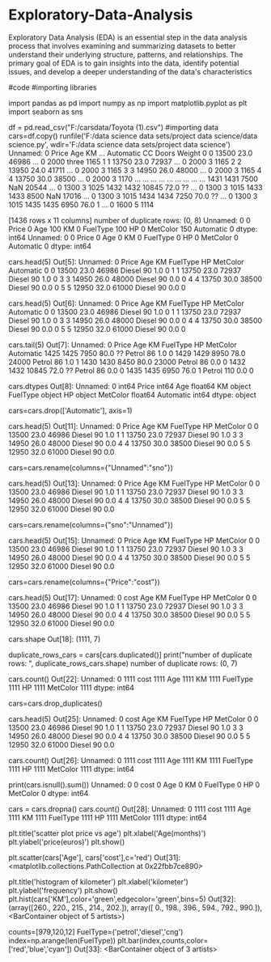 # Exploratory-Data-Analysis
 Exploratory Data Analysis (EDA) is an essential step in the data 
analysis process that involves examining and summarizing 
datasets to better understand their underlying structure, 
patterns, and relationships. The primary goal of EDA is to gain 
insights into the data, identify potential issues, and develop a 
deeper understanding of the data's characteristics


#code
#importing libraries

import pandas as pd
import numpy as np
import matplotlib.pyplot as plt 
import seaborn as sns

df = pd.read_csv("F:/carsdata/Toyota (1).csv") #importing data
cars=df.copy()
runfile('F:/data science data sets/project data science/data science.py', wdir='F:/data science data sets/project data science')
      Unnamed: 0  Price   Age     KM  ... Automatic    CC  Doors  Weight
0              0  13500  23.0  46986  ...         0  2000  three    1165
1              1  13750  23.0  72937  ...         0  2000      3    1165
2              2  13950  24.0  41711  ...         0  2000      3    1165
3              3  14950  26.0  48000  ...         0  2000      3    1165
4              4  13750  30.0  38500  ...         0  2000      3    1170
         ...    ...   ...    ...  ...       ...   ...    ...     ...
1431        1431   7500   NaN  20544  ...         0  1300      3    1025
1432        1432  10845  72.0     ??  ...         0  1300      3    1015
1433        1433   8500   NaN  17016  ...         0  1300      3    1015
1434        1434   7250  70.0     ??  ...         0  1300      3    1015
1435        1435   6950  76.0      1  ...         0  1600      5    1114

[1436 rows x 11 columns]
number of duplicate rows:  (0, 8)
Unnamed: 0      0
Price           0
Age           100
KM              0
FuelType      100
HP              0
MetColor      150
Automatic       0
dtype: int64
Unnamed: 0    0
Price         0
Age           0
KM            0
FuelType      0
HP            0
MetColor      0
Automatic     0
dtype: int64

cars.head(5)
Out[5]: 
   Unnamed: 0  Price   Age     KM FuelType  HP  MetColor  Automatic
0           0  13500  23.0  46986   Diesel  90       1.0          0
1           1  13750  23.0  72937   Diesel  90       1.0          0
3           3  14950  26.0  48000   Diesel  90       0.0          0
4           4  13750  30.0  38500   Diesel  90       0.0          0
5           5  12950  32.0  61000   Diesel  90       0.0          0

cars.head(5)
Out[6]: 
   Unnamed: 0  Price   Age     KM FuelType  HP  MetColor  Automatic
0           0  13500  23.0  46986   Diesel  90       1.0          0
1           1  13750  23.0  72937   Diesel  90       1.0          0
3           3  14950  26.0  48000   Diesel  90       0.0          0
4           4  13750  30.0  38500   Diesel  90       0.0          0
5           5  12950  32.0  61000   Diesel  90       0.0          0

cars.tail(5)
Out[7]: 
      Unnamed: 0  Price   Age     KM FuelType   HP  MetColor  Automatic
1425        1425   7950  80.0     ??   Petrol   86       1.0          0
1429        1429   8950  78.0  24000   Petrol   86       1.0          1
1430        1430   8450  80.0  23000   Petrol   86       0.0          0
1432        1432  10845  72.0     ??   Petrol   86       0.0          0
1435        1435   6950  76.0      1   Petrol  110       0.0          0

cars.dtypes
Out[8]: 
Unnamed: 0      int64
Price           int64
Age           float64
KM             object
FuelType       object
HP             object
MetColor      float64
Automatic       int64
dtype: object



cars=cars.drop(['Automatic'], axis=1)

cars.head(5)
Out[11]: 
   Unnamed: 0  Price   Age     KM FuelType  HP  MetColor
0           0  13500  23.0  46986   Diesel  90       1.0
1           1  13750  23.0  72937   Diesel  90       1.0
3           3  14950  26.0  48000   Diesel  90       0.0
4           4  13750  30.0  38500   Diesel  90       0.0
5           5  12950  32.0  61000   Diesel  90       0.0

cars=cars.rename(columns={"Unnamed":"sno"})

cars.head(5)
Out[13]: 
   Unnamed: 0  Price   Age     KM FuelType  HP  MetColor
0           0  13500  23.0  46986   Diesel  90       1.0
1           1  13750  23.0  72937   Diesel  90       1.0
3           3  14950  26.0  48000   Diesel  90       0.0
4           4  13750  30.0  38500   Diesel  90       0.0
5           5  12950  32.0  61000   Diesel  90       0.0


cars=cars.rename(columns={"sno":"Unnamed"})

cars.head(5)
Out[15]: 
   Unnamed: 0  Price   Age     KM FuelType  HP  MetColor
0           0  13500  23.0  46986   Diesel  90       1.0
1           1  13750  23.0  72937   Diesel  90       1.0
3           3  14950  26.0  48000   Diesel  90       0.0
4           4  13750  30.0  38500   Diesel  90       0.0
5           5  12950  32.0  61000   Diesel  90       0.0

cars=cars.rename(columns={"Price":"cost"})

cars.head(5)
Out[17]: 
   Unnamed: 0   cost   Age     KM FuelType  HP  MetColor
0           0  13500  23.0  46986   Diesel  90       1.0
1           1  13750  23.0  72937   Diesel  90       1.0
3           3  14950  26.0  48000   Diesel  90       0.0
4           4  13750  30.0  38500   Diesel  90       0.0
5           5  12950  32.0  61000   Diesel  90       0.0

cars.shape
Out[18]: (1111, 7)




duplicate_rows_cars = cars[cars.duplicated()]
print("number of duplicate rows: ", duplicate_rows_cars.shape)
number of duplicate rows:  (0, 7)

cars.count()
Out[22]: 
Unnamed: 0    1111
cost          1111
Age           1111
KM            1111
FuelType      1111
HP            1111
MetColor      1111
dtype: int64



cars=cars.drop_duplicates()

cars.head(5)
Out[25]: 
   Unnamed: 0   cost   Age     KM FuelType  HP  MetColor
0           0  13500  23.0  46986   Diesel  90       1.0
1           1  13750  23.0  72937   Diesel  90       1.0
3           3  14950  26.0  48000   Diesel  90       0.0
4           4  13750  30.0  38500   Diesel  90       0.0
5           5  12950  32.0  61000   Diesel  90       0.0

cars.count()
Out[26]: 
Unnamed: 0    1111
cost          1111
Age           1111
KM            1111
FuelType      1111
HP            1111
MetColor      1111
dtype: int64

print(cars.isnull().sum())
Unnamed: 0    0
cost          0
Age           0
KM            0
FuelType      0
HP            0
MetColor      0
dtype: int64

cars = cars.dropna() 
cars.count()
Out[28]: 
Unnamed: 0    1111
cost          1111
Age           1111
KM            1111
FuelType      1111
HP            1111
MetColor      1111
dtype: int64

plt.title('scatter plot price vs age')
plt.xlabel('Age(months)')
plt.ylabel('price(euros)')
plt.show()

plt.scatter(cars['Age'], cars['cost'],c='red')
Out[31]: <matplotlib.collections.PathCollection at 0x22fbb7ce890>


plt.title('histogram of kilometer')
plt.xlabel('kilometer')
plt.ylabel('frequency')
plt.show()
plt.hist(cars['KM'],color='green',edgecolor='green',bins=5)
Out[32]: 
(array([260., 220., 215., 214., 202.]),
 array([  0., 198., 396., 594., 792., 990.]),
 <BarContainer object of 5 artists>)
 

counts=[979,120,12]
FuelType=('petrol','diesel','cng')
index=np.arange(len(FuelType))
plt.bar(index,counts,color=['red','blue','cyan'])
Out[33]: <BarContainer object of 3 artists>

